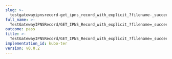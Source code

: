 ```yaml
---
slug: >-
  testgatewayipnsrecord-get_ipns_record_with_explicit_?filename-_succeeds_with_modified_content-disposition_header-header_content-disposition
full_name: >-
  TestGatewayIPNSRecord/GET_IPNS_Record_with_explicit_?filename=_succeeds_with_modified_Content-Disposition_header/Header_Content-Disposition
outcome: pass
title: >-
  TestGatewayIPNSRecord/GET_IPNS_Record_with_explicit_?filename=_succeeds_with_modified_Content-Disposition_header/Header_Content-Disposition
implementation_id: kubo-ter
version: v0.0.2
---
```


